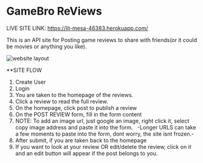# GameBro ReViews
LIVE SITE LINK:
https://lit-mesa-46383.herokuapp.com/

This is an API site for Posting game reviews to share with friends(or it could be movies or anything you like).

![website layout](https://user-images.githubusercontent.com/28571966/37611576-11f17800-2b79-11e8-987b-5a96b4f852e2.png)

**SITE FLOW

1. Create User
2. Login
3. You are taken to the homepage of the reviews.
4. Click a review to read the full review.
5. On the homepage, click post to publish a review
6. On the POST REVIEW form, fill in the form content
7. NOTE: To add an image url, just google an image, right click it, select copy image address and paste it into the form.
   -Longer URLS can take a few moments to paste into the form, dont worry, the site isnt frozen.-
8. After submit, if you are taken back to the homepage
9. If you want to look at your review OR edit/delete the review, click on it and an edit button will appear if the post belongs to you.
